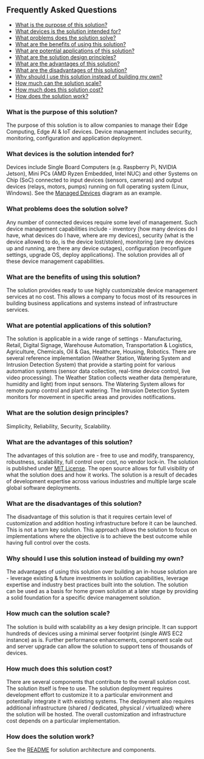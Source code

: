 ## Frequently Asked Questions

- [What is the purpose of this solution?](#what-is-the-purpose-of-this-solution)
- [What devices is the solution intended for?](#what-devices-is-the-solution-intended-for)
- [What problems does the solution solve?](#what-problems-does-the-solution-solve)
- [What are the benefits of using this solution?](#what-are-the-benefits-of-using-this-solution)
- [What are potential applications of this solution?](#what-are-potential-applications-of-this-solution)
- [What are the solution design principles?](#what-are-the-solution-design-principles)
- [What are the advantages of this solution?](#what-are-the-advantages-of-this-solution)
- [What are the disadvantages of this solution?](#what-are-the-disadvantages-of-this-solution)
- [Why should I use this solution instead of building my own?](#why-should-i-use-this-solution-instead-of-building-my-own)
- [How much can the solution scale?](#how-much-can-the-solution-scale)
- [How much does this solution cost?](#how-much-does-this-solution-cost)
- [How does the solution work?](#how-does-the-solution-work)

### What is the purpose of this solution?
The purpose of this solution is to allow companies to manage their Edge Computing, Edge AI & IoT devices. Device management includes security, monitoring, configuration and application deployment. 

### What devices is the solution intended for?
Devices include Single Board Computers (e.g. Raspberry Pi, NVIDIA Jetson), Mini PCs (AMD Ryzen Embedded, Intel NUC) and other Systems on Chip (SoC) connected to input devices (sensors, cameras) and output devices (relays, motors, pumps) running on full operating system (Linux, Windows). See the [Managed Devices](/Resources/Images/Devices.png) diagram as an example.

### What problems does the solution solve?
Any number of connected devices require some level of management. Such device management capabilities include - inventory (how many devices do I have, what devices do I have, where are my devices), security (what is the device allowed to do, is the device lost/stolen), monitoring (are my devices up and running, are there any device outages), configuration (reconfigure settings, upgrade OS, deploy applications). The solution provides all of these device management capabilities.

### What are the benefits of using this solution?
The solution provides ready to use highly customizable device management services at no cost. This allows a company to focus most of its resources in building business applications and systems instead of infrastructure services.

### What are potential applications of this solution?
The solution is applicable in a wide range of settings - Manufacturing, Retail, Digital Signage, Warehouse Automation, Transportation & Logistics, Agriculture, Chemicals, Oil & Gas, Healthcare, Housing, Robotics. There are several reference implementation (Weather Station, Watering System and Intrusion Detection System) that provide a starting point for various automation systems (sensor data collection, real-time device control, live video processing). The Weather Station collects weather data (temperature, humidity and light) from input sensors. The Watering System allows for remote pump control and plant watering. The Intrusion Detection System monitors for movement in specific areas and provides notifications.

### What are the solution design principles?
Simplicity, Reliability, Security, Scalability.

### What are the advantages of this solution?
The advantages of this solution are - free to use and modify, transparency, robustness, scalability, full control over cost, no vendor lock-in. The solution is published under [MIT License](/LICENSE). The open source allows for full visibility of what the solution does and how it works. The solution is a result of decades of development expertise across various industries and multiple large scale global software deployments.

### What are the disadvantages of this solution?
The disadvantage of this solution is that it requires certain level of customization and addition hosting infrastructure before it can be launched. This is not a turn key solution. This approach allows the solution to focus on implementations where the objective is to achieve the best outcome while having full control over the costs.

### Why should I use this solution instead of building my own?
The advantages of using this solution over building an in-house solution are - leverage existing & future investments in solution capabilities, leverage expertise and industry best practices built into the solution. The solution can be used as a basis for home grown solution at a later stage by providing a solid foundation for a specific device management solution.

### How much can the solution scale?
The solution is build with scalability as a key design principle. It can support hundreds of devices using a minimal server footprint (single AWS EC2 instance) as is. Further performance enhancements, component scale out and server upgrade can allow the solution to support tens of thousands of devices.

### How much does this solution cost?
There are several components that contribute to the overall solution cost. The solution itself is free to use. The solution deployment requires development effort to customize it to a particular environment and potentially integrate it with existing systems. The deployment also requires additional infrastructure (shared / dedicated, physical / virtualized) where the solution will be hosted. The overall customization and infrastructure cost depends on a particular implementation.

### How does the solution work?
See the [README](/README.md) for solution architecture and components.